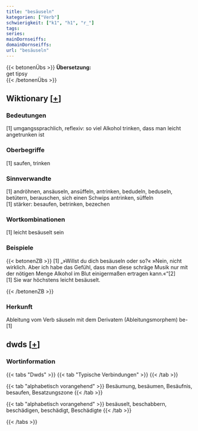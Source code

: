 ```yaml
---
title: "besäuseln"
kategorien: ["Verb"]
schwierigkeit: ["k1", "h1", "r_"]
tags:
series:
mainDornseiffs:
domainDornseiffs:
url: "besäuseln"
---
```


{{< betonenÜbs >}}
**Übersetzung:**  
get tipsy  
{{< /betonenÜbs >}}

## Wiktionary [[+](https://de.wiktionary.org/wiki/besäuseln)]

### Bedeutungen
[1] umgangssprachlich, reflexiv: so viel Alkohol trinken, dass man leicht angetrunken ist  

### Oberbegriffe
[1] saufen, trinken  

### Sinnverwandte
[1] andröhnen, ansäuseln, ansüffeln, antrinken, bedudeln, beduseln, betütern, berauschen, sich einen Schwips antrinken, süffeln  
[1] stärker: besaufen, betrinken, bezechen  

### Wortkombinationen
[1] leicht besäuselt sein  

### Beispiele
{{< betonenZB >}}
[1] „»Willst du dich besäuseln oder so?« »Nein, nicht wirklich. Aber ich habe das Gefühl, dass man diese schräge Musik nur mit der nötigen Menge Alkohol im Blut einigermaßen ertragen kann.«“[2]  
[1] Sie war höchstens leicht besäuselt.  

{{< /betonenZB >}}
### Herkunft
Ableitung vom Verb säuseln mit dem Derivatem (Ableitungsmorphem) be-[1]  



## dwds [[+](https://www.dwds.de/wb/besäuseln)]

### Wortinformation
{{< tabs "Dwds" >}}
{{< tab "Typische Verbindungen" >}}
{{< /tab >}}

{{< tab "alphabetisch vorangehend" >}}
Besäumung, besäumen, Besäufnis, besaufen, Besatzungszone
{{< /tab >}}

{{< tab "alphabetisch vorangehend" >}}
besäuselt, beschabbern, beschädigen, beschädigt, Beschädigte
{{< /tab >}}

{{< /tabs >}}

